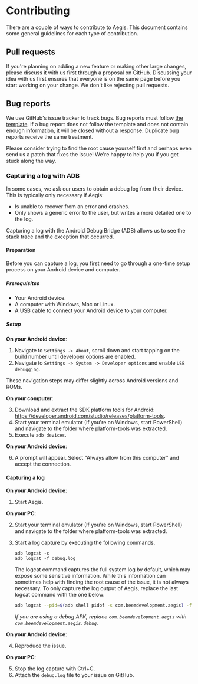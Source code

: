 # Contributing

There are a couple of ways to contribute to Aegis. This document contains some
general guidelines for each type of contribution.

## Pull requests

If you're planning on adding a new feature or making other large changes, please
discuss it with us first through a proposal on GitHub. Discussing your idea with
us first ensures that everyone is on the same page before you start working on
your change. We don't like rejecting pull requests.

## Bug reports

We use GitHub's issue tracker to track bugs. Bug reports must follow [the
template](.github/ISSUE_TEMPLATE/bug.md). If a bug report does not follow the
template and does not contain enough information, it will be closed without a
response. Duplicate bug reports receive the same treatment.

Please consider trying to find the root cause yourself first and perhaps even
send us a patch that fixes the issue! We're happy to help you if you get stuck
along the way.

### Capturing a log with ADB

In some cases, we ask our users to obtain a debug log from their device. This is
typically only necessary if Aegis:
- Is unable to recover from an error and crashes.
- Only shows a generic error to the user, but writes a more detailed one to the
  log.

Capturing a log with the Android Debug Bridge (ADB) allows us to see the stack
trace and the exception that occurred.

#### Preparation

Before you can capture a log, you first need to go through a one-time setup
process on your Android device and computer.

##### Prerequisites

- Your Android device.
- A computer with Windows, Mac or Linux.
- A USB cable to connect your Android device to your computer.

##### Setup

__On your Android device__:

1. Navigate to ``Settings -> About``, scroll down and start tapping on the build
   number until developer options are enabled.
2. Navigate to ``Settings -> System -> Developer options`` and enable ``USB
   debugging``.

These navigation steps may differ slightly across Android versions and ROMs.

__On your computer__:

3. Download and extract the SDK platform tools for Android:
   https://developer.android.com/studio/releases/platform-tools.
4. Start your terminal emulator (If you're on Windows, start PowerShell) and
   navigate to the folder where platform-tools was extracted.
5. Execute ``adb devices``.

__On your Android device__:

6. A prompt will appear. Select "Always allow from this computer" and accept the
   connection.

#### Capturing a log

__On your Android device__:

1. Start Aegis.

__On your PC__:

2. Start your terminal emulator (If you're on Windows, start PowerShell) and
   navigate to the folder where platform-tools was extracted.
3. Start a log capture by executing the following commands.

    ```
    adb logcat -c
    adb logcat -f debug.log
    ```

    The logcat command captures the full system log by default, which may expose
    some sensitive information. While this information can sometimes help with
    finding the root cause of the issue, it is not always necessary. To only
    capture the log output of Aegis, replace the last logcat command with the
    one below:

    ```sh
    adb logcat --pid=$(adb shell pidof -s com.beemdevelopment.aegis) -f debug.log
    ```
    _If you are using a debug APK, replace ``com.beemdevelopment.aegis`` with
   ``com.beemdevelopment.aegis.debug``._

__On your Android device__:

4. Reproduce the issue.

__On your PC__:

5. Stop the log capture with Ctrl+C.
6. Attach the ``debug.log`` file to your issue on GitHub.
